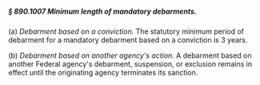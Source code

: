 ##### § 890.1007 Minimum length of mandatory debarments. #####

(a) *Debarment based on a conviction.* The statutory minimum period of debarment for a mandatory debarment based on a conviction is 3 years.

(b) *Debarment based on another agency's action.* A debarment based on another Federal agency's debarment, suspension, or exclusion remains in effect until the originating agency terminates its sanction.